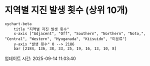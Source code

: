# 지역별 지진 발생 횟수 (상위 10개)

```mermaid
xychart-beta
    title "지역별 지진 발생 횟수"
    x-axis ["Adjacent", "Off", "Southern", "Northern", "Noto,", "Central", "Western", "Hyuganada", "Kiisuido", "미분류"]
    y-axis "발생 횟수" 0 --> 2186
    bar [2184, 136, 38, 33, 25, 19, 16, 13, 10, 8]
```

업데이트 시간: 2025-09-14 11:03:40
